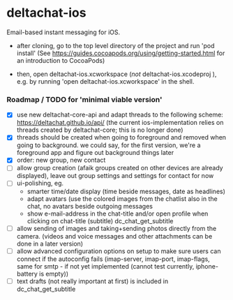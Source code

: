 # deltachat-ios
Email-based instant messaging for iOS.

- after cloning, go to the top level directory of the project and run 'pod install' (See https://guides.cocoapods.org/using/getting-started.html for an introduction to CocoaPods)

- then, open deltachat-ios.xcworkspace (*not* deltachat-ios.xcodeproj ), e.g. by running 'open deltachat-ios.xcworkspace' in the shell.


### Roadmap / TODO for 'minimal viable version'

- [X] use new deltachat-core-api and
 adapt threads to the following scheme:
 https://deltachat.github.io/api/
 (the current ios-implementation relies on
 threads created by deltachat-core; this is no longer done)
- [X] threads should be created when going to foreground
 and removed when going to background.
 we could say, for the first version, we're a foreground app
 and figure out background things later
- [X] order: new group, new contact
- [ ] allow group creation
      (afaik groups created on other devices are
      already displayed), leave out group settings
       and settings for contact for now
- [ ] ui-polishing, eg.
  - smarter time/date display
    (time beside messages, date as headlines)
  - adapt avatars (use the colored images from the chatlist
    also in the chat, no avatars beside outgoing messages
  - show e-mail-address in the chat-title and/or open profile
    when clicking on chat-title
    (subtitle) dc_chat_get_subtitle
- [ ] allow sending of images
      and taking+sending photos directly from the camera.
      (videos and voice messages
      and other attachments can be done in a later version)
- [ ] allow advanced configuration options on setup
      to make sure users can connect if the autoconfig fails
      (imap-server, imap-port, imap-flags, same for smtp -
      if not yet implemented
      (cannot test currently, iphone-battery is empty))
- [ ] text drafts (not really important at first)
      is included in dc_chat_get_subtitle
